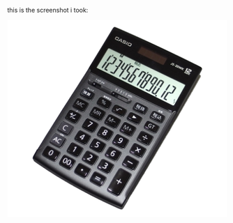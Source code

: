 this is the screenshot i took:

![Image](https://github.com/emilybetter/cse15l-lab-reports/blob/main/calculator.jpeg)